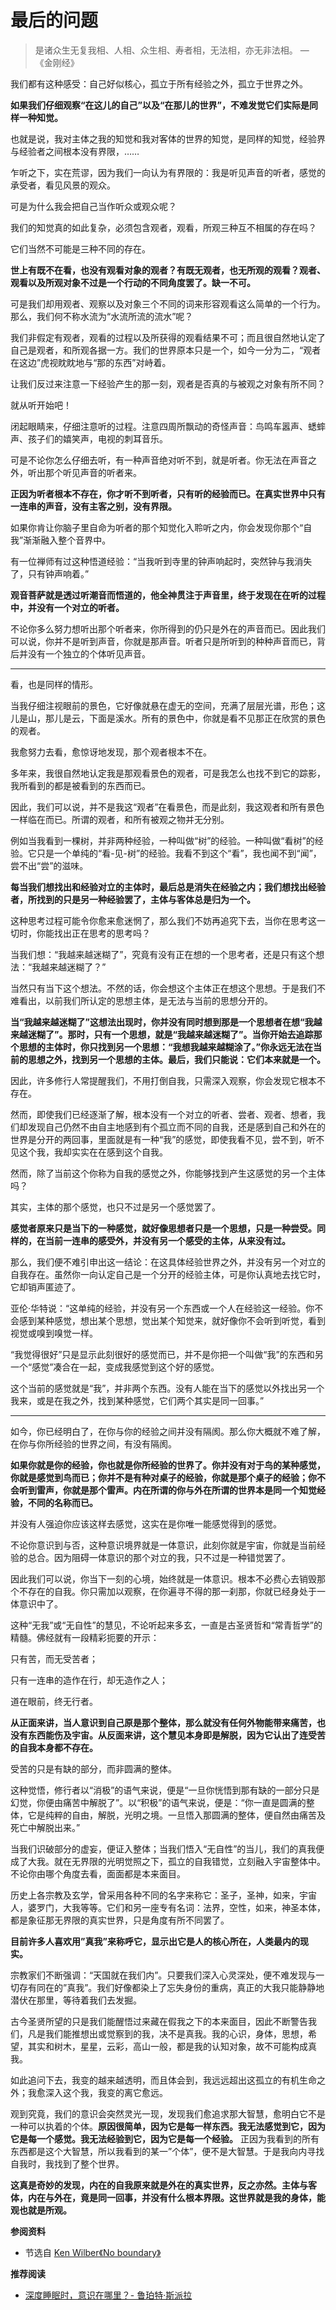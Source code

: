 # 最后的问题


> 是诸众生无复我相、人相、众生相、寿者相，无法相，亦无非法相。 —《金刚经》

我们都有这种感受：自己好似核心，孤立于所有经验之外，孤立于世界之外。

**如果我们仔细观察“在这儿的自己”以及“在那儿的世界”，不难发觉它们实际是同样一种知觉。**

也就是说，我对主体之我的知觉和我对客体的世界的知觉，是同样的知觉，经验界与经验者之间根本没有界限，……

乍听之下，实在荒谬，因为我们一向认为有界限的：我是听见声音的听者，感觉的承受者，看见风景的观众。

可是为什么我会把自己当作听众或观众呢？

我们的知觉真的如此复杂，必须包含观者，观看，所观三种互不相属的存在吗？

它们当然不可能是三种不同的存在。

**世上有既不在看，也没有观看对象的观者？有既无观者，也无所观的观看？观者、观看以及所观对象不过是一个行动的不同角度罢了。缺一不可。**

可是我们却用观者、观察以及对象三个不同的词来形容观看这么简单的一个行为。那么，我们何不称水流为“水流所流的流水”呢？

我们非假定有观者，观看的过程以及所获得的观看结果不可；而且很自然地认定了自己是观者，和所观各据一方。我们的世界原本只是一个，如今一分为二，“观者在这边”虎视眈眈地与“那的东西”对峙着。

让我们反过来注意一下经验产生的那一刻，观者是否真的与被观之对象有所不同？

就从听开始吧！

闭起眼睛来，仔细注意听的过程。注意四周所飘动的奇怪声音：鸟鸣车嚣声、蟋蟀声、孩子们的嬉笑声，电视的刺耳音乐。

可是不论你怎么仔细去听，有一种声音绝对听不到，就是听者。你无法在声音之外，听出那个听见声音的听者来。

**正因为听者根本不存在，你才听不到听者，只有听的经验而已。在真实世界中只有一连串的声音，没有主客之别，没有界限。** 

如果你肯让你脑子里自命为听者的那个知觉化入聆听之内，你会发现你那个“自我”渐渐融入整个音界中。

有一位禅师有过这种悟道经验：“当我听到寺里的钟声响起时，突然钟与我消失了，只有钟声响着。”

**观音菩萨就是透过听潮音而悟道的，他全神贯注于声音里，终于发现在在听的过程中，并没有一个对立的听者。**

不论你多么努力想听出那个听者来，你所得到的仍只是外在的声音而已。因此我们可以说，你并不是听到声音，你就是那声音。听者只是所听到的种种声音而已，背后并没有一个独立的个体听见声音。

***

看，也是同样的情形。

当我仔细注视眼前的景色，它好像就悬在虚无的空间，充满了层层光谱，形色；这儿是山，那儿是云，下面是溪水。所有的景色中，你就是看不见那正在欣赏的景色的观者。

我愈努力去看，愈惊讶地发现，那个观者根本不在。

多年来，我很自然地认定我是那观看景色的观者，可是我怎么也找不到它的踪影，我所看到的都是被看到的东西而已。

因此，我们可以说，并不是我这“观者”在看景色，而是此刻，我这观者和所有景色一样临在而已。所谓的观者，和所有被观之物并无分别。

例如当我看到一棵树，并非两种经验，一种叫做“树”的经验。一种叫做“看树”的经验。它只是一个单纯的“看-见-树”的经验。我看不到这个“看”，我也闻不到“闻”，尝不出“尝”的滋味。

**每当我们想找出和经验对立的主体时，最后总是消失在经验之内；我们想找出经验者，所找到的只是另一种经验罢了，主体与客体总是归为一个。**

这种思考过程可能令你愈来愈迷惘了，那么我们不妨再追究下去，当你在思考这一切时，你能找出正在思考的思考吗？

当我们想：“我越来越迷糊了”，究竟有没有正在想的一个思考者，还是只有这个想法：“我越来越迷糊了？”

当然只有当下这个想法。不然的话，你会想这个主体正在想这个思想。于是我们不难看出，以前我们所认定的思想主体，是无法与当前的思想分开的。

**当“我越来越迷糊了”这想法出现时，你并没有同时想到那是一个思想者在想“我越来越迷糊了”。那时，只有一个思想，就是“我越来越迷糊了”。当你开始去追踪那个思想的主体时，你只找到另一个思想：“我想我越来越糊涂了。”你永远无法在当前的思想之外，找到另一个思想的主体。最后，我们只能说：它们本来就是一个。** 

因此，许多修行人常提醒我们，不用打倒自我，只需深入观察，你会发现它根本不存在。

然而，即使我们已经逐渐了解，根本没有一个对立的听者、尝者、观者、想者，我们却发现自己仍然不由自主地感到有个孤立而不同的自我，还是感到自己和外在的世界是分开的两回事，里面就是有一种“我”的感觉，即使我看不见，尝不到，听不见这个我，我却实实在在感到这个自我。

然而，除了当前这个你称为自我的感觉之外，你能够找到产生这感觉的另一个主体吗？

其实，主体的那个感觉，也只不过是另一个感觉罢了。

**感觉者原来只是当下的一种感觉，就好像思想者只是一个思想，只是一种尝受。同样的，在当前一连串的感受外，并没有另一个感受的主体，从来没有过。**

那么，我们便不难引申出这一结论：在这具体经验世界之外，并没有另一个对立的自我存在。虽然你一向认定自己是一个分开的经验主体，可是你认真地去找它时，它却销声匿迹了。

亚伦·华特说：“这单纯的经验，并没有另一个东西或一个人在经验这一经验。你不会感到某种感觉，想出某个思想，觉出某个知觉来，就好像你不会听到听觉，看到视觉或嗅到嗅觉一样。

“我觉得很好”只是显示此刻很好的感觉而已，并不是你把一个叫做“我”的东西和另一个“感觉”凑合在一起，变成我感觉到这个好的感觉。

这个当前的感觉就是“我”，并非两个东西。没有人能在当下的感觉以外找出另一个我来，或是在我之外，找到某种感觉，它们两个其实是同一回事。”

***

如今，你已经明白了，在你与你的经验之间并没有隔阂。那么你大概就不难了解，在你与你所经验的世界之间，有没有隔阂。

**如果你就是你的经验，你也就是你所经验的世界了。你并没有对于鸟的某种感觉，你就是感觉到鸟而已；你并不是有种对桌子的经验，你就是那个桌子的经验；你不会听到雷声，你就是那个雷声。内在所谓的你与外在所谓的世界本是同一个知觉经验，不同的名称而已。**

并没有人强迫你应该这样去感觉，这实在是你唯一能感觉得到的感觉。

不论你意识到与否，这种意识境界就是一体意识，此刻你就是宇宙，你就是当前经验的总合。因为阻碍一体意识的那个对立的我，只不过是一种错觉罢了。

因此我们可以说，你当下一刻的心境，始终就是一体意识。根本不必费心去销毁那个不存在的自我。你只需加以观察，在你遍寻不得的那一刹那，你就已经身处于一体意识中了。

这种“无我”或“无自性”的慧见，不论听起来多玄，一直是古圣贤哲和“常青哲学”的精髓。佛经就有一段精彩扼要的开示：

只有苦，而无受苦者；

只有一连串的造作在行，却无造作之人；

道在眼前，终无行者。

**从正面来讲，当人意识到自己原是那个整体，那么就没有任何外物能带来痛苦，也没有东西能伤及宇宙。从反面来讲，这个慧见本身即是解脱，因为它认出了连受苦的自我本身都不存在。**

受苦的只是有缺的部分，而非圆满的整体。

这种觉悟，修行者以“消极”的语气来说，便是“一旦你恍悟到那有缺的一部分只是幻觉，你便由痛苦中解脱了”。以“积极”的语气来说，便是：“你一直是圆满的整体，它是纯粹的自由，解脱，光明之境。一旦悟入那圆满的整体，便自然由痛苦及死亡中解脱出来。”

当我们识破部分的虚妄，便证入整体；当我们悟入“无自性”的当儿，我们的真我便成了大我。就在无界限的光明觉照之下，孤立的自我错觉，立刻融入宇宙整体中。不论你由哪个角度去看，面面都是本来面目。

历史上各宗教及玄学，曾采用各种不同的名字来称它：圣子，圣神，如来，宇宙人，婆罗门，大我等等。它们和另一座专有名词：法界，空性，如来，神圣本体，都是象征那无界限的真实世界，只是角度有所不同罢了。

**目前许多人喜欢用”真我”来称呼它，显示出它是人的核心所在，人类最内的现实。** 

宗教家们不断强调：“天国就在我们内”。只要我们深入心灵深处，便不难发现与一切存有同在的”真我”。我们好像都染上了忘失身份的重病，真正的大我只能静静地潜伏在那里，等待着我们去发掘。

古今圣贤所望的只是我们能醒悟过来藏在假我之下的本来面目，因此不断警告我们，凡是我们能推想出或觉察到的我，决不是真我。我的心识，身体，思想，希望，其实和树木，星星，云彩，高山一般，都是我的认知对象，故不可能构成真我。

如此追问下去，我变的越来越透明，而且体会到，我远远超出这孤立的有机生命之外；我愈深入这个我，我变的离它愈远。

观到究竟，我们的意识会突然灵光一现，发现我们愈追求那大智慧，愈明白它不是一种可以执着的个体。**原因很简单，因为它是每一样东西。我无法感觉到它，因为它是每一个感觉。我无法经验到它，因为它是每一个经验。** 正因为我看到的所有东西都是这个大智慧，所以我看到的某一”个体”，便不是大智慧。于是我向内寻找自我时，我找到了整个世界。

**这真是奇妙的发现，内在的自我原来就是外在的真实世界，反之亦然。主体与客体，内在与外在，竟是同一回事，并没有什么根本界限。这世界就是我的身体，能观也就是所观。**

**参阅资料**

- 节选自 [Ken Wilber《No boundary》](http://taisa.si/wp/wp-content/uploads/2013/12/Ken-Wilber-No-Boundary.pdf)

**推荐阅读**

- [深度睡眠时，意识在哪里？- 鲁珀特·斯派拉](https://mp.weixin.qq.com/s/JxWH9dUP5ursdxrrLjtoUw)


